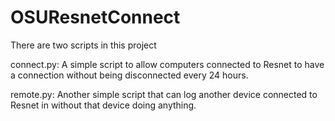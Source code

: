 OSUResnetConnect
================

There are two scripts in this project

connect.py:
A simple script to allow computers connected to Resnet to have a connection without being disconnected every 24 hours.

remote.py:
Another simple script that can log another device connected to Resnet in without that device doing anything.


